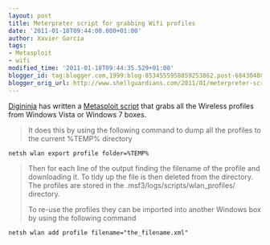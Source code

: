 ```yaml
---
layout: post
title: Meterpreter script for grabbing Wifi profiles
date: '2011-01-18T09:44:00.000+01:00'
author: Xavier Garcia
tags:
- Metasploit
- wifi
modified_time: '2011-01-18T09:44:35.529+01:00'
blogger_id: tag:blogger.com,1999:blog-8534555958859253862.post-6843048855416843826
blogger_orig_url: http://www.shellguardians.com/2011/01/meterpreter-script-for-grabbing-wifi.html
---
```

[Digininja](http://www.digininja.org/) has written a [Metasploit script](http://www.digininja.org/metasploit/getwlanprofiles.php) that grabs all the Wireless profiles from Windows Vista or Windows 7 boxes.  
  
  

> It does this by using the following command to dump all the profiles to the current %TEMP% directory 

```
netsh wlan export profile folder=%TEMP%
```

> Then for each line of the output finding the filename of the profile and downloading it. To tidy up the file is then deleted from the directory.  
> The profiles are stored in the .msf3/logs/scripts/wlan_profiles/ directory.
>
> To re-use the profiles they can be imported into another Windows box by using the following command 

```
netsh wlan add profile filename="the_filename.xml"
```
